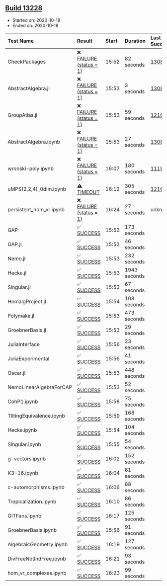 ## [Build 13228](https://oscarci.mathematik.uni-kl.de/job/oscar/13228/)

* Started on: 2020-10-18
* Ended on: 2020-10-18

| Test Name    | Result | Start | Duration | Last Success | First Failure |
|:-------------|:-------|:------|:---------|:-------------|:--------------|
| CheckPackages | ❌ [FAILURE (status = 1)](https://oscarci.mathematik.uni-kl.de/job/oscar/13228/artifact/logs/build-13228/CheckPackages.log) | 15:52 | 82 seconds | [13085](https://oscarci.mathematik.uni-kl.de/job/oscar/13085/) | [13086](https://oscarci.mathematik.uni-kl.de/job/oscar/13086/) |
| AbstractAlgebra.jl | ❌ [FAILURE (status = 1)](https://oscarci.mathematik.uni-kl.de/job/oscar/13228/artifact/logs/build-13228/AbstractAlgebra.jl.log) | 15:53 | 3 seconds | [13085](https://oscarci.mathematik.uni-kl.de/job/oscar/13085/) | [13086](https://oscarci.mathematik.uni-kl.de/job/oscar/13086/) |
| GroupAtlas.jl | ❌ [FAILURE (status = 1)](https://oscarci.mathematik.uni-kl.de/job/oscar/13228/artifact/logs/build-13228/GroupAtlas.jl.log) | 15:53 | 59 seconds | [12167](https://oscarci.mathematik.uni-kl.de/job/oscar/12167/) | [12168](https://oscarci.mathematik.uni-kl.de/job/oscar/12168/) |
| AbstractAlgebra.ipynb | ❌ [FAILURE (status = 1)](https://oscarci.mathematik.uni-kl.de/job/oscar/13228/artifact/logs/build-13228/AbstractAlgebra.ipynb.log) | 15:53 | 27 seconds | [13085](https://oscarci.mathematik.uni-kl.de/job/oscar/13085/) | [13086](https://oscarci.mathematik.uni-kl.de/job/oscar/13086/) |
| wronski-poly.ipynb | ❌ [FAILURE (status = 1)](https://oscarci.mathematik.uni-kl.de/job/oscar/13228/artifact/logs/build-13228/wronski-poly.ipynb.log) | 16:07 | 180 seconds | [11192](https://oscarci.mathematik.uni-kl.de/job/oscar/11192/) | [11193](https://oscarci.mathematik.uni-kl.de/job/oscar/11193/) |
| uMPS(2,2,4)_0dim.ipynb | ⚠ [TIMEOUT](https://oscarci.mathematik.uni-kl.de/job/oscar/13228/artifact/logs/build-13228/uMPS-2-2-4-_0dim.ipynb.log) | 16:12 | 305 seconds | [12167](https://oscarci.mathematik.uni-kl.de/job/oscar/12167/) | [12168](https://oscarci.mathematik.uni-kl.de/job/oscar/12168/) |
| persistent_hom_vr.ipynb | ❌ [FAILURE (status = 1)](https://oscarci.mathematik.uni-kl.de/job/oscar/13228/artifact/logs/build-13228/persistent_hom_vr.ipynb.log) | 16:24 | 27 seconds | unknown | unknown |
| GAP | ✅ [SUCCESS](https://oscarci.mathematik.uni-kl.de/job/oscar/13228/artifact/logs/build-13228/GAP.log) | 15:53 | 173 seconds |  |  |
| GAP.jl | ✅ [SUCCESS](https://oscarci.mathematik.uni-kl.de/job/oscar/13228/artifact/logs/build-13228/GAP.jl.log) | 15:53 | 46 seconds |  |  |
| Nemo.jl | ✅ [SUCCESS](https://oscarci.mathematik.uni-kl.de/job/oscar/13228/artifact/logs/build-13228/Nemo.jl.log) | 15:53 | 232 seconds |  |  |
| Hecke.jl | ✅ [SUCCESS](https://oscarci.mathematik.uni-kl.de/job/oscar/13228/artifact/logs/build-13228/Hecke.jl.log) | 15:53 | 1943 seconds |  |  |
| Singular.jl | ✅ [SUCCESS](https://oscarci.mathematik.uni-kl.de/job/oscar/13228/artifact/logs/build-13228/Singular.jl.log) | 15:53 | 67 seconds |  |  |
| HomalgProject.jl | ✅ [SUCCESS](https://oscarci.mathematik.uni-kl.de/job/oscar/13228/artifact/logs/build-13228/HomalgProject.jl.log) | 15:54 | 108 seconds |  |  |
| Polymake.jl | ✅ [SUCCESS](https://oscarci.mathematik.uni-kl.de/job/oscar/13228/artifact/logs/build-13228/Polymake.jl.log) | 15:53 | 473 seconds |  |  |
| GroebnerBasis.jl | ✅ [SUCCESS](https://oscarci.mathematik.uni-kl.de/job/oscar/13228/artifact/logs/build-13228/GroebnerBasis.jl.log) | 15:53 | 29 seconds |  |  |
| JuliaInterface | ✅ [SUCCESS](https://oscarci.mathematik.uni-kl.de/job/oscar/13228/artifact/logs/build-13228/JuliaInterface.log) | 15:56 | 23 seconds |  |  |
| JuliaExperimental | ✅ [SUCCESS](https://oscarci.mathematik.uni-kl.de/job/oscar/13228/artifact/logs/build-13228/JuliaExperimental.log) | 15:56 | 41 seconds |  |  |
| Oscar.jl | ✅ [SUCCESS](https://oscarci.mathematik.uni-kl.de/job/oscar/13228/artifact/logs/build-13228/Oscar.jl.log) | 15:53 | 448 seconds |  |  |
| NemoLinearAlgebraForCAP | ✅ [SUCCESS](https://oscarci.mathematik.uni-kl.de/job/oscar/13228/artifact/logs/build-13228/NemoLinearAlgebraForCAP.log) | 15:53 | 52 seconds |  |  |
| CohP1.ipynb | ✅ [SUCCESS](https://oscarci.mathematik.uni-kl.de/job/oscar/13228/artifact/logs/build-13228/CohP1.ipynb.log) | 15:58 | 75 seconds |  |  |
| TiltingEquivalence.ipynb | ✅ [SUCCESS](https://oscarci.mathematik.uni-kl.de/job/oscar/13228/artifact/logs/build-13228/TiltingEquivalence.ipynb.log) | 15:59 | 168 seconds |  |  |
| Hecke.ipynb | ✅ [SUCCESS](https://oscarci.mathematik.uni-kl.de/job/oscar/13228/artifact/logs/build-13228/Hecke.ipynb.log) | 15:54 | 104 seconds |  |  |
| Singular.ipynb | ✅ [SUCCESS](https://oscarci.mathematik.uni-kl.de/job/oscar/13228/artifact/logs/build-13228/Singular.ipynb.log) | 15:55 | 54 seconds |  |  |
| g-vectors.ipynb | ✅ [SUCCESS](https://oscarci.mathematik.uni-kl.de/job/oscar/13228/artifact/logs/build-13228/g-vectors.ipynb.log) | 16:02 | 152 seconds |  |  |
| K3-16.ipynb | ✅ [SUCCESS](https://oscarci.mathematik.uni-kl.de/job/oscar/13228/artifact/logs/build-13228/K3-16.ipynb.log) | 16:04 | 81 seconds |  |  |
| c-automorphisms.ipynb | ✅ [SUCCESS](https://oscarci.mathematik.uni-kl.de/job/oscar/13228/artifact/logs/build-13228/c-automorphisms.ipynb.log) | 16:06 | 88 seconds |  |  |
| Tropicalization.ipynb | ✅ [SUCCESS](https://oscarci.mathematik.uni-kl.de/job/oscar/13228/artifact/logs/build-13228/Tropicalization.ipynb.log) | 16:10 | 86 seconds |  |  |
| GITFans.ipynb | ✅ [SUCCESS](https://oscarci.mathematik.uni-kl.de/job/oscar/13228/artifact/logs/build-13228/GITFans.ipynb.log) | 16:17 | 125 seconds |  |  |
| GroebnerBasis.ipynb | ✅ [SUCCESS](https://oscarci.mathematik.uni-kl.de/job/oscar/13228/artifact/logs/build-13228/GroebnerBasis.ipynb.log) | 15:56 | 91 seconds |  |  |
| AlgebraicGeometry.ipynb | ✅ [SUCCESS](https://oscarci.mathematik.uni-kl.de/job/oscar/13228/artifact/logs/build-13228/AlgebraicGeometry.ipynb.log) | 16:19 | 127 seconds |  |  |
| DivFreeNotIndFree.ipynb | ✅ [SUCCESS](https://oscarci.mathematik.uni-kl.de/job/oscar/13228/artifact/logs/build-13228/DivFreeNotIndFree.ipynb.log) | 16:21 | 93 seconds |  |  |
| hom_vr_complexes.ipynb | ✅ [SUCCESS](https://oscarci.mathematik.uni-kl.de/job/oscar/13228/artifact/logs/build-13228/hom_vr_complexes.ipynb.log) | 16:23 | 99 seconds |  |  |
